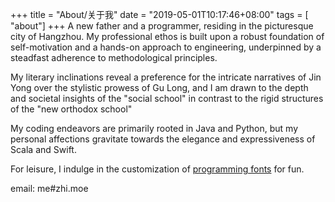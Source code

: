+++
title = "About/关于我"
date = "2019-05-01T10:17:46+08:00"
tags = [ "about"]
+++
A new father and a programmer, residing in the picturesque city of Hangzhou. My professional ethos is built upon a robust foundation of self-motivation and a hands-on approach to engineering, underpinned by a steadfast adherence to methodological principles.

My literary inclinations reveal a preference for the intricate narratives of Jin Yong over the stylistic prowess of Gu Long, and I am drawn to the depth and societal insights of the "social school" in contrast to the rigid structures of the "new orthodox school"

My coding endeavors are primarily rooted in Java and Python, but my personal affections gravitate towards the elegance and expressiveness of Scala and Swift.

For leisure, I indulge in the customization of [programming fonts]((https://github.com/zhimoe/programming-fonts)) for fun.

email: me#zhi.moe

<!-- checkout my [resume](../resume) -->
